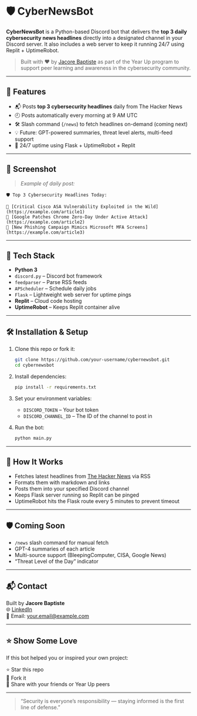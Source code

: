 # 🛡️ CyberNewsBot

**CyberNewsBot** is a Python-based Discord bot that delivers the **top 3 daily cybersecurity news headlines** directly into a designated channel in your Discord server. It also includes a web server to keep it running 24/7 using Replit + UptimeRobot.

> Built with ❤️ by [Jacore Baptiste](https://www.linkedin.com/in/your-profile) as part of the Year Up program to support peer learning and awareness in the cybersecurity community.

---

## 🚀 Features

- 📬 Posts **top 3 cybersecurity headlines** daily from The Hacker News
- 🕘 Posts automatically every morning at 9 AM UTC
- 🛠️ Slash command (`/news`) to fetch headlines on-demand (coming next)
- 💡 Future: GPT-powered summaries, threat level alerts, multi-feed support
- 🔄 24/7 uptime using Flask + UptimeRobot + Replit

---

## 📸 Screenshot

> _Example of daily post:_

```
🛡️ Top 3 Cybersecurity Headlines Today:

🔹 [Critical Cisco ASA Vulnerability Exploited in the Wild](https://example.com/article1)
🔹 [Google Patches Chrome Zero-Day Under Active Attack](https://example.com/article2)
🔹 [New Phishing Campaign Mimics Microsoft MFA Screens](https://example.com/article3)
```

---

## 🧰 Tech Stack

- **Python 3**
- `discord.py` – Discord bot framework
- `feedparser` – Parse RSS feeds
- `APScheduler` – Schedule daily jobs
- `Flask` – Lightweight web server for uptime pings
- **Replit** – Cloud code hosting
- **UptimeRobot** – Keeps Replit container alive

---

## 🛠️ Installation & Setup

1. Clone this repo or fork it:
   ```bash
   git clone https://github.com/your-username/cybernewsbot.git
   cd cybernewsbot
   ```

2. Install dependencies:
   ```bash
   pip install -r requirements.txt
   ```

3. Set your environment variables:
   - `DISCORD_TOKEN` – Your bot token
   - `DISCORD_CHANNEL_ID` – The ID of the channel to post in

4. Run the bot:
   ```bash
   python main.py
   ```

---

## 🧠 How It Works

- Fetches latest headlines from [The Hacker News](https://thehackernews.com) via RSS
- Formats them with markdown and links
- Posts them into your specified Discord channel
- Keeps Flask server running so Replit can be pinged
- UptimeRobot hits the Flask route every 5 minutes to prevent timeout

---

## 🛡️ Coming Soon

- `/news` slash command for manual fetch
- GPT-4 summaries of each article
- Multi-source support (BleepingComputer, CISA, Google News)
- “Threat Level of the Day” indicator

---

## 📬 Contact

Built by **Jacore Baptiste**  
🌐 [LinkedIn](https://www.linkedin.com/in/your-profile)  
📧 Email: your.email@example.com

---

## ⭐️ Show Some Love

If this bot helped you or inspired your own project:

⭐️ Star this repo  
🔀 Fork it  
📢 Share with your friends or Year Up peers  

---

> “Security is everyone’s responsibility — staying informed is the first line of defense.”
